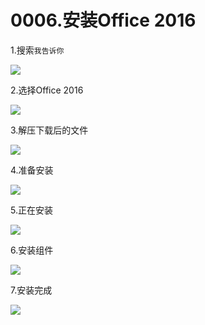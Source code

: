 # 0006.安装Office 2016

1.搜索`我告诉你`

![](https://my-markdown-picgo.oss-cn-shenzhen.aliyuncs.com/img/20200415210904.png)


2.选择Office 2016

![](https://my-markdown-picgo.oss-cn-shenzhen.aliyuncs.com/img/20200415210923.png)


3.解压下载后的文件

![](https://my-markdown-picgo.oss-cn-shenzhen.aliyuncs.com/img/20200415210940.png)


4.准备安装

![](https://my-markdown-picgo.oss-cn-shenzhen.aliyuncs.com/img/20200415211005.png)

5.正在安装

![](https://my-markdown-picgo.oss-cn-shenzhen.aliyuncs.com/img/20200415211036.png)


6.安装组件

![](https://my-markdown-picgo.oss-cn-shenzhen.aliyuncs.com/img/20200415211110.png)


7.安装完成

![](https://my-markdown-picgo.oss-cn-shenzhen.aliyuncs.com/img/20200415211126.png)

